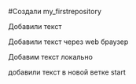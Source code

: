 ﻿#Создали my_firstrepository

Добавили текст

Добавили текст через web браузер

Добавим текст локально

добавили текст в новой ветке start
